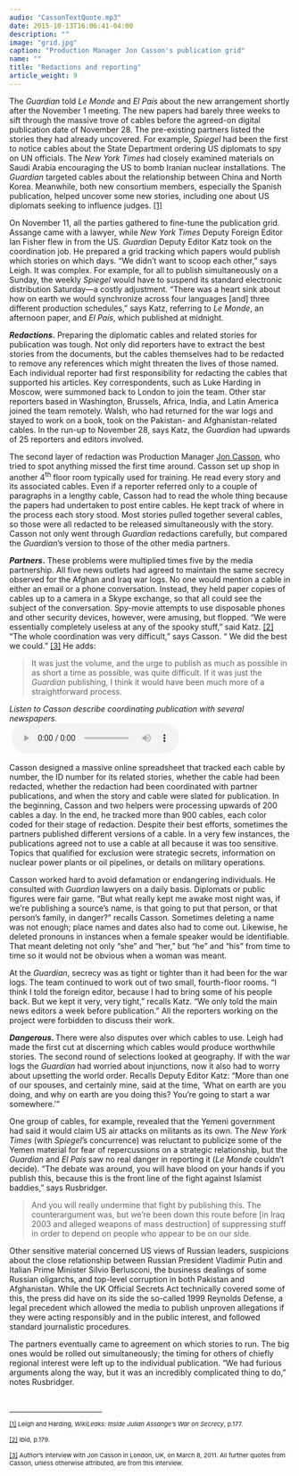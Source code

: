 ```yaml
---
audio: "CassonTextQuote.mp3"
date: 2015-10-13T16:06:41-04:00
description: ""
image: "grid.jpg"
caption: "Production Manager Jon Casson's publication grid"
name: ""
title: "Redactions and reporting"
article_weight: 9
---
```


The <em>Guardian</em> told <em>Le Monde</em> and <em>El Pa&iacute;s </em>about the new 
arrangement shortly after the November 1 meeting. The new papers had barely three weeks 
to sift through the massive trove of cables before the agreed-on digital publication date 
of November 28. The pre-existing partners listed the stories they had already uncovered. 
For example, <em>Spiegel</em> had been the first to notice cables about the State Department 
ordering US diplomats to spy on UN officials. The <em>New York Times</em> had closely examined 
materials on Saudi Arabia encouraging the US to bomb Iranian nuclear installations. 
The <em>Guardian</em> targeted cables about the relationship between China and North Korea. 
Meanwhile, both new consortium members, especially the Spanish publication, helped uncover 
some new stories, including one about US diplomats seeking to influence judges.
<a href="#_ftn1" name="_ftnref1" title="">[1]</a>


On November 11, all the parties gathered to fine-tune the publication grid. Assange 
came with a lawyer, while <em>New York Times</em> Deputy Foreign Editor Ian Fisher 
flew in from the US. <em>Guardian</em> Deputy Editor Katz took on the coordination 
job. He prepared a grid tracking which papers would publish which stories on which 
days. &ldquo;We didn&rsquo;t want to scoop each other,&rdquo; says Leigh. It was complex. 
For example, for all to publish simultaneously on a Sunday, the weekly <em>Spiegel</em> would 
have to suspend its standard electronic distribution Saturday&mdash;a costly adjustment. 
&ldquo;There was a heart sink about how on earth we would synchronize across four languages 
[and] three different production schedules,&rdquo; says Katz, referring to <em>Le Monde</em>, 
an afternoon paper, and <em>El</em> <em>Pa&iacute;s</em>, which published at midnight.


<strong><em>Redactions</em>.</strong> Preparing the diplomatic cables 
and related stories for publication was tough. Not only did reporters have to 
extract the best stories from the documents, but the cables themselves had to 
be redacted to remove any references which might threaten the lives of those 
named. Each individual reporter had first responsibility for redacting the 
cables that supported his articles. Key correspondents, such as Luke Harding 
in Moscow, were summoned back to London to join the team. Other star reporters 
based in Washington, Brussels, Africa, India, and Latin America joined the team 
remotely. Walsh, who had returned for the war logs and stayed to work on a book, 
took on the Pakistan- and Afghanistan-related cables. In the run-up to November 28, 
says Katz, the <em>Guardian</em> had upwards of 25 reporters and editors involved.



The second layer of redaction was Production Manager 
<a href="biographies/jon-casson/">Jon Casson</a>, who tried to spot 
anything missed the first time around. Casson set up shop in another 
4<sup>th</sup> floor room typically used for training. He read every 
story and its associated cables. Even if a reporter referred only to 
a couple of paragraphs in a lengthy cable, Casson had to read the whole 
thing because the papers had undertaken to post entire cables. He kept 
track of where in the process each story stood. Most stories pulled 
together several cables, so those were all redacted to be released 
simultaneously with the story. Casson not only went through <em>Guardian</em> 
redactions carefully, but compared the <em>Guardian</em>&rsquo;s version 
to those of the other media partners.


<strong><em>Partners</em>.</strong> These problems were multiplied times five 
by the media partnership. All five news outlets had agreed to maintain the 
same secrecy observed for the Afghan and Iraq war logs. No one would mention 
a cable in either an email or a phone conversation. Instead, they held paper 
copies of cables up to a camera in a Skype exchange, so that all could see 
the subject of the conversation. Spy-movie attempts to use disposable phones 
and other security devices, however, were amusing, but flopped. &ldquo;We 
were essentially completely useless at any of the spooky stuff,&rdquo; said Katz.
<a href="case_id_70_id_633.html#_ftn2" name="_ftnref2" title="">[2]</a> 
&ldquo;The whole coordination was very difficult,&rdquo; says Casson. &ldquo;
We did the best we could.&rdquo;
<a href="#_ftn3" name="_ftnref3" title="">[3]</a> He adds:



>It was just the volume, and the urge to publish as much as possible in as 
>short a time as possible, was quite difficult. If it was just the 
><em>Guardian</em> publishing, I think it would have been much more 
>of a straightforward process.


<i>Listen to Casson describe coordinating publication with several newspapers.</i><br />
<img alt="" border="0" class="audiofile" src="../../files/audios/190/Casson&#32;text&#32;quote.mp3" />
<audio controls>
  <source src="../../files/audio/CassonTextQuote.mp3" type="audio/mpeg">
</audio>


Casson designed a massive online spreadsheet that tracked each cable by number, the 
ID number for its related stories, whether the cable had been redacted, whether the 
redaction had been coordinated with partner publications, and when the story and cable 
were slated for publication. In the beginning, Casson and two helpers were processing 
upwards of 200 cables a day. In the end, he tracked more than 900 cables, each color 
coded for their stage of redaction. Despite their best efforts, sometimes the partners 
published different versions of a cable. In a very few instances, the publications agreed 
not to use a cable at all because it was too sensitive. Topics that qualified for exclusion 
were strategic secrets, information on nuclear power plants or oil pipelines, or details 
on military operations.


Casson worked hard to avoid defamation or endangering individuals. He consulted with 
<em>Guardian</em> lawyers on a daily basis. Diplomats or public figures were fair game. 
&ldquo;But what really kept me awake most night was, if we&rsquo;re publishing a 
source&rsquo;s name, is that going to put that person, or that person&rsquo;s family, 
in danger?&rdquo; recalls Casson. Sometimes deleting a name was not enough; place 
names and dates also had to come out. Likewise, he deleted pronouns in instances 
when a female speaker would be identifiable. That meant deleting not only &ldquo;she&rdquo; 
and &ldquo;her,&rdquo; but &ldquo;he&rdquo; and &ldquo;his&rdquo; from time to time so it 
would not be obvious when a woman was meant.


At the <em>Guardian</em>, secrecy was as tight or tighter than it had been for 
the war logs. The team continued to work out of two small, fourth-floor rooms. 
&ldquo;I think I told the foreign editor, because I had to bring some of his people 
back. But we kept it very, very tight,&rdquo; recalls Katz. &ldquo;We only told the 
main news editors a week before publication.&rdquo; All the reporters working on the 
project were forbidden to discuss their work.


<strong><em>Dangerous</em>. </strong>There were also disputes over which cables 
to use. Leigh had made the first cut at discerning which cables would produce 
worthwhile stories. The second round of selections looked at geography. If with 
the war logs the <em>Guardian</em> had worried about injunctions, now it also had 
to worry about upsetting the world order. Recalls Deputy Editor Katz: &ldquo;More 
than one of our spouses, and certainly mine, said at the time, &lsquo;What on earth 
are you doing, and why on earth are you doing this? You&rsquo;re going to start a 
war somewhere.&rsquo;&rdquo;


One group of cables, for example, revealed that the Yemeni government had said 
it would claim US air attacks on militants as its own. The <em>New York Times</em> 
(with <em>Spiegel</em>&rsquo;s concurrence) was reluctant to publicize some of the 
Yemen material for fear of repercussions on a strategic relationship, but the 
<em>Guardian</em> and <em>El Pa&iacute;s </em>saw no real danger in reporting it 
(<em>Le Monde</em> couldn&rsquo;t decide). &ldquo;The debate was around, you will 
have blood on your hands if you publish this, because this is the front line of 
the fight against Islamist baddies,&rdquo; says Rusbridger.


>And you will really undermine that fight by publishing this. The counterargument 
>was, but we&rsquo;re been down this route before [in Iraq 2003 and alleged 
>weapons of mass destruction] of suppressing stuff in order to depend on people 
>who appear to be on our side.

Other sensitive material concerned US views of Russian leaders, suspicions about 
the close relationship between Russian President Vladimir Putin and Italian Prime 
Minister Silvio Berlusconi, the business dealings of some Russian oligarchs, and 
top-level corruption in both Pakistan and Afghanistan. While the UK Official Secrets 
Act technically covered some of this, the press did have on its side the so-called 
1999 Reynolds Defense, a legal precedent which allowed the media to publish unproven 
allegations if they were acting responsibly and in the public interest, and followed 
standard journalistic procedures.


The partners eventually came to agreement on which stories to run. The big ones 
would be rolled out simultaneously; the timing for others of chiefly regional 
interest were left up to the individual publication. &ldquo;We had furious arguments 
along the way, but it was an incredibly complicated thing to do,&rdquo; notes Rusbridger.


<div>
	<br clear="all" />
	<hr align="left" size="1" width="33%" />
	<div id="ftn1">
		<p>
			<span style="font-size: 11px;">
			<a href="#_ftnref1" name="_ftn1" title="">[1]</a> 
			Leigh and Harding, <em>WikiLeaks: Inside Julian Assange&rsquo;s War on Secrecy</em>, p.177.
			</span>
		</p>
	</div>
	<div id="ftn2">
		<p>
			<span style="font-size: 11px;">
			<a href="#_ftnref2" name="_ftn2" title="">[2]</a> 
			Ibid, p.179.
			</span>
		</p>
	</div>
	<div id="ftn3">
		<p>
			<span style="font-size: 11px;">
			<a href="#_ftnref3" name="_ftn3" title="">[3]</a> 
			Author&rsquo;s interview with Jon Casson in London, UK, on March 8, 2011. 
			All further quotes from Casson, unless otherwise attributed, are from this interview.
			</span>
		</p>
	</div>
</div>
